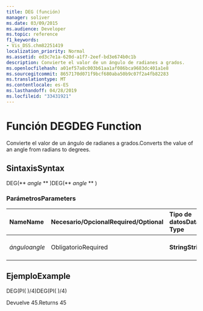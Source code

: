 ```yaml
---
title: DEG (función)
manager: soliver
ms.date: 03/09/2015
ms.audience: Developer
ms.topic: reference
f1_keywords:
- Vis_DSS.chm82251419
localization_priority: Normal
ms.assetid: ed3c7e1a-620d-a1f7-2eef-bd3e674b0c1b
description: Convierte el valor de un ángulo de radianes a grados.
ms.openlocfilehash: a01ef57a8c003b61aa1af086bca9683dc401a1e8
ms.sourcegitcommit: 8657170d071f9bcf680aba50b9c07f2a4fb82283
ms.translationtype: MT
ms.contentlocale: es-ES
ms.lasthandoff: 04/28/2019
ms.locfileid: "33431921"
---
```

# <a name="deg-function"></a><span data-ttu-id="64baa-103">Función DEG</span><span class="sxs-lookup"><span data-stu-id="64baa-103">DEG Function</span></span>

<span data-ttu-id="64baa-104">Convierte el valor de un ángulo de radianes a grados.</span><span class="sxs-lookup"><span data-stu-id="64baa-104">Converts the value of an angle from radians to degrees.</span></span>
  
## <a name="syntax"></a><span data-ttu-id="64baa-105">Sintaxis</span><span class="sxs-lookup"><span data-stu-id="64baa-105">Syntax</span></span>

<span data-ttu-id="64baa-106">DEG(\*\* *angle* \*\* )</span><span class="sxs-lookup"><span data-stu-id="64baa-106">DEG(\*\* *angle* \*\* )</span></span> 
  
### <a name="parameters"></a><span data-ttu-id="64baa-107">Parámetros</span><span class="sxs-lookup"><span data-stu-id="64baa-107">Parameters</span></span>

|<span data-ttu-id="64baa-108">**Name**</span><span class="sxs-lookup"><span data-stu-id="64baa-108">**Name**</span></span>|<span data-ttu-id="64baa-109">**Necesario/Opcional**</span><span class="sxs-lookup"><span data-stu-id="64baa-109">**Required/Optional**</span></span>|<span data-ttu-id="64baa-110">**Tipo de datos**</span><span class="sxs-lookup"><span data-stu-id="64baa-110">**Data Type**</span></span>|<span data-ttu-id="64baa-111">**Descripción**</span><span class="sxs-lookup"><span data-stu-id="64baa-111">**Description**</span></span>|
|:-----|:-----|:-----|:-----|
| <span data-ttu-id="64baa-112">_ángulo_</span><span class="sxs-lookup"><span data-stu-id="64baa-112">_angle_</span></span> <br/> |<span data-ttu-id="64baa-113">Obligatorio</span><span class="sxs-lookup"><span data-stu-id="64baa-113">Required</span></span>  <br/> |<span data-ttu-id="64baa-114">**String**</span><span class="sxs-lookup"><span data-stu-id="64baa-114">**String**</span></span> <br/> |<span data-ttu-id="64baa-115">El valor del ángulo en radianes.</span><span class="sxs-lookup"><span data-stu-id="64baa-115">The value of the angle in radians.</span></span>  <br/> |
   
## <a name="example"></a><span data-ttu-id="64baa-116">Ejemplo</span><span class="sxs-lookup"><span data-stu-id="64baa-116">Example</span></span>

<span data-ttu-id="64baa-117">DEG(PI( )/4)</span><span class="sxs-lookup"><span data-stu-id="64baa-117">DEG(PI( )/4)</span></span> 
  
<span data-ttu-id="64baa-118">Devuelve 45.</span><span class="sxs-lookup"><span data-stu-id="64baa-118">Returns 45</span></span> 
  

